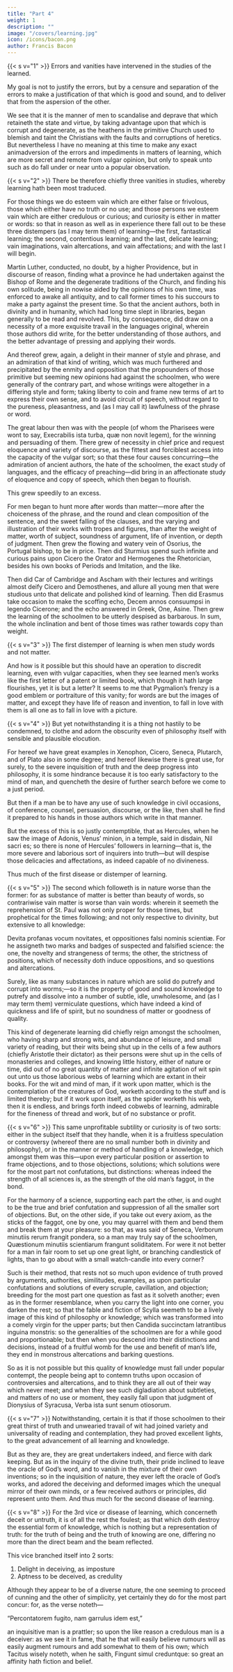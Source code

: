 ```yaml
---
title: "Part 4"
weight: 1
description: ""
image: "/covers/learning.jpg"
icon: /icons/bacon.png
author: Francis Bacon
---
```



{{< s v="1" >}} Errors and vanities have intervened in the studies of the learned. 

My goal is not to justify the errors, but by a censure and separation of the errors to make a justification of that which is good and sound, and to deliver that from the aspersion of the other.  

We see that it is the manner of men to scandalise and deprave that which retaineth the state and virtue, by taking advantage upon that which is corrupt and degenerate, as the heathens in the primitive Church used to blemish and taint the Christians with the faults and corruptions of heretics.  But nevertheless I have no meaning at this time to make any exact animadversion of the errors and impediments in matters of learning, which are more secret and remote from vulgar opinion, but only to speak unto such as do fall under or near unto a popular observation.


{{< s v="2" >}} There be therefore chiefly three vanities in studies, whereby learning hath been most traduced. 

For those things we do esteem vain which are either false or frivolous, those which either have no truth or no use; and those persons we esteem vain which are either credulous or curious; and curiosity is either in matter or words: so that in reason as well as in experience there fall out to be these three distempers (as I may term them) of learning—the first, fantastical learning; the second, contentious learning; and the last, delicate learning; vain imaginations, vain altercations, and vain affectations; and with the last I will begin. 

 Martin Luther, conducted, no doubt, by a higher Providence, but in discourse of reason, finding what a province he had undertaken against the Bishop of Rome and the degenerate traditions of the Church, and finding his own solitude, being in nowise aided by the opinions of his own time, was enforced to awake all antiquity, and to call former times to his succours to make a party against the present time.  So that the ancient authors, both in divinity and in humanity, which had long time slept in libraries, began generally to be read and revolved.  This, by consequence, did draw on a necessity of a more exquisite travail in the languages original, wherein those authors did write, for the better understanding of those authors, and the better advantage of pressing and applying their words.  

And thereof grew, again, a delight in their manner of style and phrase, and an admiration of that kind of writing, which was much furthered and precipitated by the enmity and opposition that the propounders of those primitive but seeming new opinions had against the schoolmen, who were generally of the contrary part, and whose writings were altogether in a differing style and form; taking liberty to coin and frame new terms of art to express their own sense, and to avoid circuit of speech, without regard to the pureness, pleasantness, and (as I may call it) lawfulness of the phrase or word.

The great labour then was with the people (of whom the Pharisees were wont to say, Execrabilis ista turba, quæ non novit legem), for the winning and persuading of them. There grew of necessity in chief price and request eloquence and variety of discourse, as the fittest and forciblest access into the capacity of the vulgar sort; so that these four causes concurring—the admiration of ancient authors, the hate of the schoolmen, the exact study of languages, and the efficacy of preaching—did bring in an affectionate study of eloquence and copy of speech, which then began to flourish. 

This grew speedily to an excess. 

For men began to hunt more after words than matter—more after the choiceness of the phrase, and the round and clean composition of the sentence, and the sweet falling of the clauses, and the varying and illustration of their works with tropes and figures, than after the weight of matter, worth of subject, soundness of argument, life of invention, or depth of judgment.  Then grew the flowing and watery vein of Osorius, the Portugal bishop, to be in price.  Then did Sturmius spend such infinite and curious pains upon Cicero the Orator and Hermogenes the Rhetorician, besides his own books of Periods and Imitation, and the like.  

Then did Car of Cambridge and Ascham with their lectures and writings almost deify Cicero and Demosthenes, and allure all young men that were studious unto that delicate and polished kind of learning.  Then did Erasmus take occasion to make the scoffing echo, Decem annos consuumpsi in legendo Cicerone; and the echo answered in Greek, One, Asine.  Then grew the learning of the schoolmen to be utterly despised as barbarous.  In sum, the whole inclination and bent of those times was rather towards copy than weight.


{{< s v="3" >}} The first distemper of learning is when men study words and not matter. 

<!-- ; whereof, though I have represented an example of late times, yet it hath been and will be secundum majus et minus in all time.  --> 

And how is it possible but this should have an operation to discredit learning, even with vulgar capacities, when they see learned men’s works like the first letter of a patent or limited book, which though it hath large flourishes, yet it is but a letter?  It seems to me that Pygmalion’s frenzy is a good emblem or portraiture of this vanity; for words are but the images of matter, and except they have life of reason and invention, to fall in love with them is all one as to fall in love with a picture.


{{< s v="4" >}} But yet notwithstanding it is a thing not hastily to be condemned, to clothe and adorn the obscurity even of philosophy itself with sensible and plausible elocution.  

For hereof we have great examples in Xenophon, Cicero, Seneca, Plutarch, and of Plato also in some degree; and hereof likewise there is great use, for surely, to the severe inquisition of truth and the deep progress into philosophy, it is some hindrance because it is too early satisfactory to the mind of man, and quencheth the desire of further search before we come to a just period.  

But then if a man be to have any use of such knowledge in civil occasions, of conference, counsel, persuasion, discourse, or the like, then shall he find it prepared to his hands in those authors which write in that manner. 

But the excess of this is so justly contemptible, that as Hercules, when he saw the image of Adonis, Venus’ minion, in a temple, said in disdain, Nil sacri es; so there is none of Hercules’ followers in learning—that is, the more severe and laborious sort of inquirers into truth—but will despise those delicacies and affectations, as indeed capable of no divineness.  

Thus much of the first disease or distemper of learning.

{{< s v="5" >}} The second which followeth is in nature worse than the former: for as substance of matter is better than beauty of words, so contrariwise vain matter is worse than vain words: wherein it seemeth the reprehension of St. Paul was not only proper for those times, but prophetical for the times following; and not only respective to divinity, but extensive to all knowledge:

Devita profanas vocum novitates, et oppositiones falsi nominis scientiæ.  For he assigneth two marks and badges of suspected and falsified science: the one, the novelty and strangeness of terms; the other, the strictness of positions, which of necessity doth induce oppositions, and so questions and altercations. 

Surely, like as many substances in nature which are solid do putrefy and corrupt into worms;—so it is the property of good and sound knowledge to putrefy and dissolve into a number of subtle, idle, unwholesome, and (as I may term them) vermiculate questions, which have indeed a kind of quickness and life of spirit, but no soundness of matter or goodness of quality. 

This kind of degenerate learning did chiefly reign amongst the schoolmen, who having sharp and strong wits, and abundance of leisure, and small variety of reading, but their wits being shut up in the cells of a few authors (chiefly Aristotle their dictator) as their persons were shut up in the cells of monasteries and colleges, and knowing little history, either of nature or time, did out of no great quantity of matter and infinite agitation of wit spin out unto us those laborious webs of learning which are extant in their books.  For the wit and mind of man, if it work upon matter, which is the contemplation of the creatures of God, worketh according to the stuff and is limited thereby; but if it work upon itself, as the spider worketh his web, then it is endless, and brings forth indeed cobwebs of learning, admirable for the fineness of thread and work, but of no substance or profit.


{{< s v="6" >}} This same unprofitable subtility or curiosity is of two sorts: either in the subject itself that they handle, when it is a fruitless speculation or controversy (whereof there are no small number both in divinity and philosophy), or in the manner or method of handling of a knowledge, which amongst them was this—upon every particular position or assertion to frame objections, and to those objections, solutions; which solutions were for the most part not confutations, but distinctions: whereas indeed the strength of all sciences is, as the strength of the old man’s faggot, in the bond.  

For the harmony of a science, supporting each part the other, is and ought to be the true and brief confutation and suppression of all the smaller sort of objections.  But, on the other side, if you take out every axiom, as the sticks of the faggot, one by one, you may quarrel with them and bend them and break them at your pleasure: so that, as was said of Seneca, Verborum minutiis rerum frangit pondera, so a man may truly say of the schoolmen, Quæstionum minutiis scientiarum frangunt soliditatem.  For were it not better for a man in fair room to set up one great light, or branching candlestick of lights, than to go about with a small watch-candle into every corner?  

Such is their method, that rests not so much upon evidence of truth proved by arguments, authorities, similitudes, examples, as upon particular confutations and solutions of every scruple, cavillation, and objection; breeding for the most part one question as fast as it solveth another; even as in the former resemblance, when you carry the light into one corner, you darken the rest; so that the fable and fiction of Scylla seemeth to be a lively image of this kind of philosophy or knowledge; which was transformed into a comely virgin for the upper parts; but then Candida succinctam latrantibus inguina monstris: so the generalities of the schoolmen are for a while good and proportionable; but then when you descend into their distinctions and decisions, instead of a fruitful womb for the use and benefit of man’s life, they end in monstrous altercations and barking questions.  

So as it is not possible but this quality of knowledge must fall under popular contempt, the people being apt to contemn truths upon occasion of controversies and altercations, and to think they are all out of their way which never meet; and when they see such digladiation about subtleties, and matters of no use or moment, they easily fall upon that judgment of Dionysius of Syracusa, Verba ista sunt senum otiosorum.


{{< s v="7" >}} Notwithstanding, certain it is that if those schoolmen to their great thirst of truth and unwearied travail of wit had joined variety and universality of reading and contemplation, they had proved excellent lights, to the great advancement of all learning and knowledge. 

But as they are, they are great undertakers indeed, and fierce with dark keeping.  But as in the inquiry of the divine truth, their pride inclined to leave the oracle of God’s word, and to vanish in the mixture of their own inventions; so in the inquisition of nature, they ever left the oracle of God’s works, and adored the deceiving and deformed images which the unequal mirror of their own minds, or a few received authors or principles, did represent unto them.  And thus much for the second disease of learning.

{{< s v="8" >}} For the 3rd vice or disease of learning, which concerneth deceit or untruth, it is of all the rest the foulest; as that which doth destroy the essential form of knowledge, which is nothing but a representation of truth: for the truth of being and the truth of knowing are one, differing no more than the direct beam and the beam reflected.  

This vice branched itself into 2 sorts:

1. Delight in deceiving, as imposture
2. Aptness to be deceived, as credulity

Although they appear to be of a diverse nature, the one seeming to proceed of cunning and the other of simplicity, yet certainly they do for the most part concur: for, as the verse noteth—

“Percontatorem fugito, nam garrulus idem est,”

an inquisitive man is a prattler; so upon the like reason a credulous man is a deceiver: as we see it in fame, that he that will easily believe rumours will as easily augment rumours and add somewhat to them of his own; which Tacitus wisely noteth, when he saith, Fingunt simul creduntque: so great an affinity hath fiction and belief.
